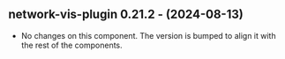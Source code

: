   ## network-vis-plugin 0.21.2 - (2024-08-13)
  
  * No changes on this component. The version is bumped to align it
    with the rest of the components.
